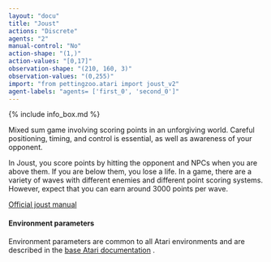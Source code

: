 ```yaml
---
layout: "docu"
title: "Joust"
actions: "Discrete"
agents: "2"
manual-control: "No"
action-shape: "(1,)"
action-values: "[0,17]"
observation-shape: "(210, 160, 3)"
observation-values: "(0,255)"
import: "from pettingzoo.atari import joust_v2"
agent-labels: "agents= ['first_0', 'second_0']"
---
```


{% include info_box.md %}




Mixed sum game involving scoring points in an unforgiving world. Careful positioning, timing,
and control is essential, as well as awareness of your opponent.

In Joust, you score points by hitting the opponent and NPCs when
you are above them. If you are below them, you lose a life.
In a game, there are a variety of waves with different enemies
and different point scoring systems. However, expect that you can earn
around 3000 points per wave.

[Official joust manual](https://atariage.com/manual_html_page.php?SoftwareLabelID=253)

#### Environment parameters

Environment parameters are common to all Atari environments and are described in the [base Atari documentation](../atari) .
